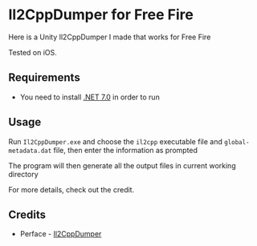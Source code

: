 
# Il2CppDumper for Free Fire

Here is a Unity Il2CppDumper I made that works for Free Fire

Tested on iOS.


## Requirements

- You need to install [.NET 7.0](https://dotnet.microsoft.com/en-us/download/dotnet/thank-you/runtime-7.0.20-windows-x64-installer) in order to run
## Usage

Run `Il2CppDumper.exe` and choose the `il2cpp` executable file and `global-metadata.dat` file, then enter the information as prompted

The program will then generate all the output files in current working directory

For more details, check out the credit.

## Credits

 - Perface - [Il2CppDumper](https://github.com/Perfare/Il2CppDumper)
